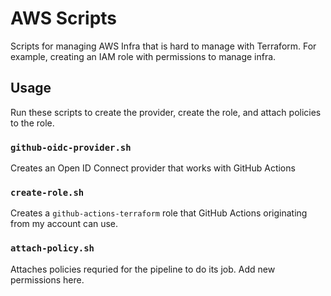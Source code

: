 # AWS Scripts
Scripts for managing AWS Infra that is hard to manage with Terraform.
For example, creating an IAM role with permissions to manage infra.

## Usage
Run these scripts to create the provider, create the role, and attach policies to the role.

### `github-oidc-provider.sh`
Creates an Open ID Connect provider that works with GitHub Actions

### `create-role.sh`
Creates a `github-actions-terraform` role that GitHub Actions originating from my account can use.

### `attach-policy.sh`
Attaches policies requried for the pipeline to do its job. Add new permissions here.
